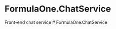 # FormulaOne.ChatService
 Front-end chat service
#   F o r m u l a O n e . C h a t S e r v i c e  
 